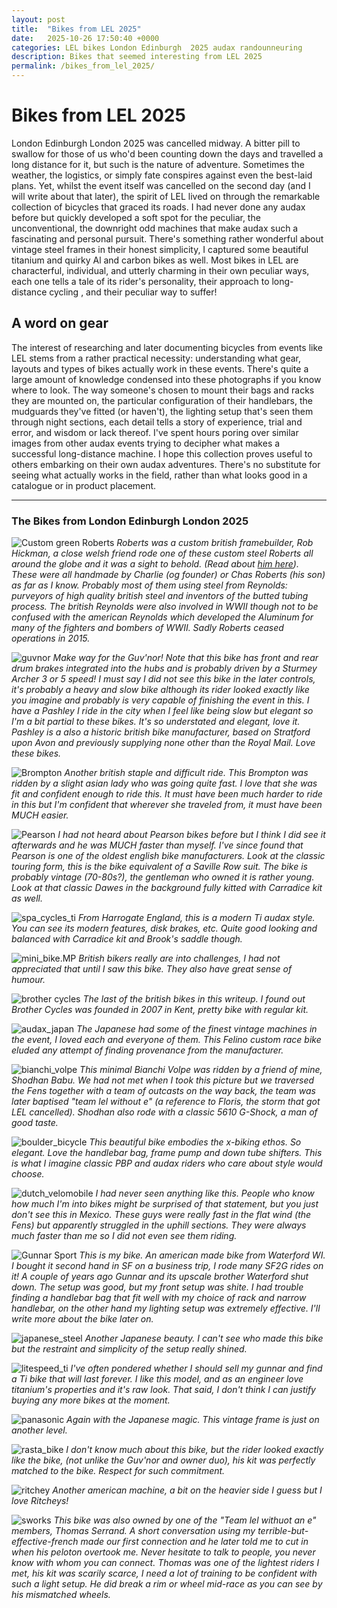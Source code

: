 ```yaml
---
layout: post
title:  "Bikes from LEL 2025"
date:   2025-10-26 17:50:40 +0000
categories: LEL bikes London Edinburgh  2025 audax randounneuring 
description: Bikes that seemed interesting from LEL 2025
permalink: /bikes_from_lel_2025/
---
```


# Bikes from LEL 2025

London Edinburgh London 2025 was cancelled midway. A bitter pill to swallow for those of us who'd been counting down the days and travelled a long distance for it, but such is the nature of adventure. Sometimes the weather, the logistics, or simply fate conspires against even the best-laid plans. Yet, whilst the event itself was cancelled on the second day (and I will write about that later), the spirit of LEL lived on through the remarkable collection of bicycles that graced its roads. I had never done any audax before but quickly developed a soft spot for the peculiar, the unconventional, the downright odd machines that make audax such a fascinating and personal pursuit. There's something rather wonderful about vintage steel frames in their honest simplicity, I captured some beautiful titanium and quirky Al and carbon bikes as well. Most bikes in LEL are characterful, individual, and utterly charming in their own peculiar ways, each one tells a tale of its rider's personality, their approach to long-distance cycling , and their peculiar way to suffer!

## A word on gear

The interest of researching and later documenting bicycles from events like LEL stems from a rather practical necessity: understanding what gear, layouts and types of bikes actually work in these events. There's quite a large amount of knowledge condensed into these photographs if you know where to look. The way someone's chosen to mount their bags and racks they are mounted on, the particular configuration of their handlebars, the mudguards they've fitted (or haven't), the lighting setup that's seen them through night sections, each detail tells a story of experience, trial and error, and wisdom or lack thereof. I've spent hours poring over similar images from other audax events trying to decipher what makes a successful long-distance machine. I hope this collection proves useful to others embarking on their own audax adventures. There's no substitute for seeing what actually works in the field, rather than what looks good in a catalogue or in product placement.

---

### The Bikes from London Edinburgh London 2025

![Custom green Roberts](/imgs/bikes_of_LEL/roberts.jpg)
*Roberts was a custom british framebuilder, Rob Hickman, a close welsh friend rode one of these custom steel Roberts all around the globe and it was a sight to behold. (Read about [him here](/posts/new-definition-of-epic)). These were all handmade by Charlie (og founder) or Chas Roberts (his son) as far as I know. Probably most of them using steel from Reynolds: purveyors of high quality british steel and inventors of the butted tubing process. The british Reynolds were also involved in WWII though not to be confused with the american Reynolds which developed the Aluminum for many of the fighters and bombers of WWII. Sadly Roberts ceased operations in 2015.*

![guvnor](/imgs/bikes_of_LEL/guvnor.jpg)
*Make way for the Guv'nor! Note that this bike has front and rear drum brakes integrated into the hubs and is probably driven by a Sturmey Archer 3 or 5 speed! I must say I did not see this bike in the later controls, it's probably a heavy and slow bike although its rider looked exactly like you imagine and probably is very capable of finishing the event in this. I have a Pashley I ride in the city when I feel like being slow but elegant so I'm a bit partial to these bikes. It's so understated and elegant, love it. Pashley is a also a historic british bike manufacturer, based on Stratford upon Avon and previously supplying none other than the Royal Mail. Love these bikes.*

![Brompton](/imgs/bikes_of_LEL/brompton.jpg)
*Another british staple and difficult ride. This Brompton was ridden by a slight asian lady who was going quite fast. I love that she was fit and confident enough to ride this. It must have been much harder to ride in this but I'm confident that wherever she traveled from, it must have been MUCH easier.*

![Pearson](/imgs/bikes_of_LEL/pearson.jpg)
*I had not heard about Pearson bikes before but I think I did see it afterwards and he was MUCH faster than myself. I've since found that Pearson is one of the oldest english bike manufacturers. Look at the classic touring form, this is the bike equivalent of a Saville Row suit. The bike is probably vintage (70-80s?), the gentleman who owned it is rather young. Look at that classic Dawes in the background fully kitted with Carradice kit as well.*

![spa_cycles_ti](/imgs/bikes_of_LEL/spa_cycles_ti.jpg)
*From Harrogate England, this is a modern Ti audax style. You can see its modern features, disk brakes, etc. Quite good looking and balanced with Carradice kit and Brook's saddle though.*

![mini_bike.MP](/imgs/bikes_of_LEL/mini_bike.MP.jpg)
*British bikers really are into challenges, I had not appreciated that until I saw this bike. They also have great sense of humour.*

![brother cycles](/imgs/bikes_of_LEL/brother.jpg)
*The last of the british bikes in this writeup. I found out Brother Cycles was founded in 2007 in Kent, pretty bike with regular kit.*

![audax_japan](/imgs/bikes_of_LEL/audax_japan.jpg)
*The Japanese had some of the finest vintage machines in the event, I loved each and everyone of them. This Felino custom race bike eluded any attempt of finding provenance from the manufacturer.*

![bianchi_volpe](/imgs/bikes_of_LEL/bianchi_volpe.jpg)
*This minimal Bianchi Volpe was ridden by a friend of mine, Shodhan Babu. We had not met when I took this picture but we traversed the Fens together with a team of outcasts on the way back, the team was later baptised "team lel without e" (a reference to Floris, the storm that got LEL cancelled). Shodhan also rode with a classic 5610 G-Shock, a man of good taste.*

![boulder_bicycle](/imgs/bikes_of_LEL/boulder_bicycle.jpg)
*This beautiful bike embodies the x-biking ethos. So elegant. Love the handlebar bag, frame pump and down tube shifters. This is what I imagine classic PBP and audax riders who care about style would choose.*

![dutch_velomobile](/imgs/bikes_of_LEL/dutch_velomobile.jpg)
*I had never seen anything like this. People who know how much I'm into bikes might be surprised of that statement, but you just don't see this in Mexico. These guys were really fast in the flat wind (the Fens) but apparently struggled in the uphill sections. They were always much faster than me so I did not even see them riding.*

![Gunnar Sport](/imgs/bikes_of_LEL/gunnar.jpg)
*This is my bike. An american made bike from Waterford WI. I bought it second hand in SF on a business trip, I rode many SF2G rides on it! A couple of years ago Gunnar and its upscale brother Waterford shut down. The setup was good, but my front setup was shite. I had trouble finding a handlebar bag that fit well with my choice of rack and narrow handlebar, on the other hand my lighting setup was extremely effective. I'll write more about the bike later on.*

![japanese_steel](/imgs/bikes_of_LEL/japanese_steel.jpg)
*Another Japanese beauty. I can't see who made this bike but the restraint and simplicity of the setup really shined.*

![litespeed_ti](/imgs/bikes_of_LEL/litespeed_ti.jpg)
*I've often pondered whether I should sell my gunnar and find a Ti bike that will last forever. I like this model, and as an engineer love titanium's properties and it's raw look. That said, I don't think I can justify buying any more bikes at the moment.*

![panasonic](/imgs/bikes_of_LEL/panasonic.jpg)
*Again with the Japanese magic. This vintage frame is just on another level.*

![rasta_bike](/imgs/bikes_of_LEL/rasta_bike.jpg)
*I don't know much about this bike, but the rider looked exactly like the bike, (not unlike the Guv'nor and owner duo), his kit was perfectly matched to the bike. Respect for such commitment.*

![ritchey](/imgs/bikes_of_LEL/ritchey.jpg)
*Another american machine, a bit on the heavier side I guess but I love Ritcheys!*

![sworks](/imgs/bikes_of_LEL/sworks.jpg)
*This bike was also owned by one of the "Team lel withuot an e" members, Thomas Serrand. A short conversation using my terrible-but-effective-french made our first connection and he later told me to cut in when his peloton overtook me. Never hesitate to talk to people, you never know with whom you can connect. Thomas was one of the lightest riders I met, his kit was scarily scarce, I need a lot of training to be confident with such a light setup. He did break a rim or wheel mid-race as you can see by his mismatched wheels.*


